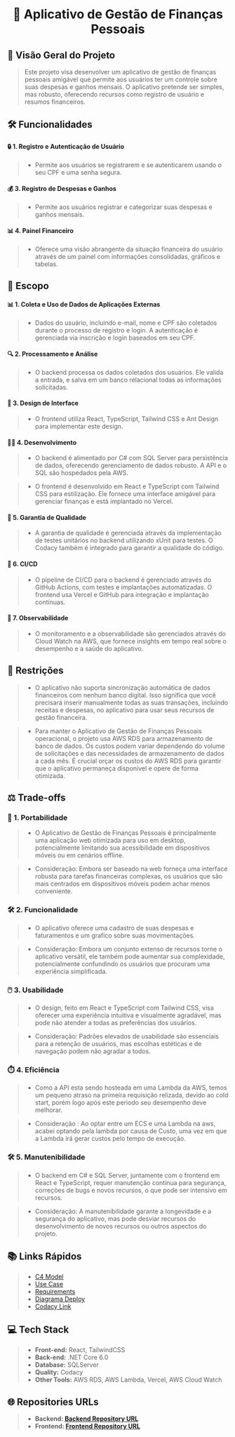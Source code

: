 <h1 align="center">🏦 Aplicativo de Gestão de Finanças Pessoais</h1>

## 📝 Visão Geral do Projeto
> Este projeto visa desenvolver um aplicativo de gestão de finanças pessoais amigável que permite aos usuários ter um controle sobre suas despesas e ganhos mensais. O aplicativo pretende ser simples, mas robusto, oferecendo recursos como registro de usuário e resumos financeiros.
## 🛠️ Funcionalidades

#### **🔒 1. Registro e Autenticação de Usuário**
>  - Permite aos usuários se registrarem e se autenticarem usando o seu CPF e uma senha segura.
#### **💰 3. Registro de Despesas e Ganhos**
>  - Permite aos usuários registrar e categorizar suas despesas e ganhos mensais.
#### **📊 4. Painel Financeiro**
>  - Oferece uma visão abrangente da situação financeira do usuário através de um painel com informações consolidadas, gráficos e tabelas.

## 🎯 Escopo

#### 📊 1.  Coleta e Uso de Dados de Aplicações Externas

> - Dados do usuário, incluindo e-mail, nome e CPF são coletados durante o processo de registro e login. A autenticação é gerenciada via inscrição e login baseados em seu CPF.

#### 🔍 2. Processamento e Análise
> - O backend processa os dados coletados dos usuários. Ele valida a entrada, e salva em um banco relacional todas as informações solicitadas.

#### 🎨 3. Design de Interface
> - O frontend utiliza React, TypeScript, Tailwind CSS e Ant Design para implementar este design.

#### 👨‍💻 4. Desenvolvimento
> - O backend é alimentado por C# com SQL Server para persistência de dados, oferecendo gerenciamento de dados robusto. A API e o SQL são hospedados pela AWS.

> - O frontend é desenvolvido em React e TypeScript com Tailwind CSS para estilização. Ele fornece uma interface amigável para gerenciar finanças e está implantado no Vercel.

#### 🧪 5. Garantia de Qualidade
> - A garantia de qualidade é gerenciada através da implementação de testes unitários no backend utilizando xUnit para testes. O Codacy também é integrado para garantir a qualidade do código.

#### 🔄 6. CI/CD
> - O pipeline de CI/CD para o backend é gerenciado através do GitHub Actions, com testes e implantações automatizadas. O frontend usa Vercel e GitHub para integração e implantação contínuas.

#### 👀 7. Observabilidade
> - O monitoramento e a observabilidade são gerenciados através do Cloud Watch na AWS, que fornece insights em tempo real sobre o desempenho e a saúde do aplicativo.

## 🚫 Restrições
> - O aplicativo não suporta sincronização automática de dados financeiros com nenhum banco digital. Isso significa que você precisará inserir manualmente todas as suas transações, incluindo receitas e despesas, no aplicativo para usar seus recursos de gestão financeira.

> - Para manter o Aplicativo de Gestão de Finanças Pessoais operacional, o projeto usa AWS RDS para armazenamento de banco de dados. Os custos podem variar dependendo do volume de solicitações e das necessidades de armazenamento de dados a cada mês. É crucial orçar os custos do AWS RDS para garantir que o aplicativo permaneça disponível e opere de forma otimizada.


## ⚖️ Trade-offs
### 📱 1. Portabilidade
> - O Aplicativo de Gestão de Finanças Pessoais é principalmente uma aplicação web otimizada para uso em desktop, potencialmente limitando sua acessibilidade em dispositivos móveis ou em cenários offline.

> - Consideração: Embora ser baseado na web forneça uma interface robusta para tarefas financeiras complexas, os usuários que são mais centrados em dispositivos móveis podem achar menos conveniente.

### 🛠️ 2. Funcionalidade
> - O aplicativo oferece uma cadastro de suas despesas e faturamentos e um grafico sobre suas movimentações.

> - Consideração: Embora um conjunto extenso de recursos torne o aplicativo versátil, ele também pode aumentar sua complexidade, potencialmente confundindo os usuários que procuram uma experiência simplificada.

### 🖱️ 3. Usabilidade
> - O design, feito em React e TypeScript com Tailwind CSS, visa oferecer uma experiência intuitiva e visualmente agradável, mas pode não atender a todas as preferências dos usuários.

> - Consideração: Padrões elevados de usabilidade são essenciais para a retenção de usuários, mas escolhas estéticas e de navegação podem não agradar a todos.

### ⏱️ 4. Eficiência
> - Como a API esta sendo hosteada em uma Lambda da AWS, temos um pequeno atraso na primeira requisição relizada, devido ao cold start, porém logo após este periodo seu desempenho deve melhorar.

> - Consideração : Ao optar entre um ECS e uma Lambda na aws, acabei optando pela lambda por causa de Custo, uma vez em que a Lambda irá gerar custos pelo tempo de execução. 

### 🛠️ 5. Manutenibilidade
> - O backend em C# e SQL Server, juntamente com o frontend em React e TypeScript, requer manutenção contínua para segurança, correções de bugs e novos recursos, o que pode ser intensivo em recursos.

> - Consideração: A manutenibilidade garante a longevidade e a segurança do aplicativo, mas pode desviar recursos do desenvolvimento de novos recursos ou outros aspectos do projeto.

## 📚 Links Rápidos
> - [C4 Model](/docs/C4Model/c4-models.md)
> - [Use Case](/docs/UseCases/use-cases.md)
> - [Requirements](/docs/Requirements/requirements.md)
> - [Diagrama Deploy](/docs/Diagram/deploy.md)
> - [Codacy Link](https://app.codacy.com/gh/VitorRoecker/expense-control-portfolio-backend/dashboard)

## 💻 Tech Stack
> - **Front-end:** React, TailwindCSS
> - **Back-end:** .NET Core 6.0
> - **Database:** SQLServer
> - **Quality:** Codacy
> - **Other Tools:** AWS RDS, AWS Lambda, Vercel, AWS Cloud Watch

## 🌐 Repositories URLs
> - **Backend: [Backend Repository URL](https://github.com/VitorRoecker/expense-control-portfolio-backend)**
> - **Frontend: [Frontend Repository URL](https://github.com/VitorRoecker/expense-control-portfolio-frontend)**
